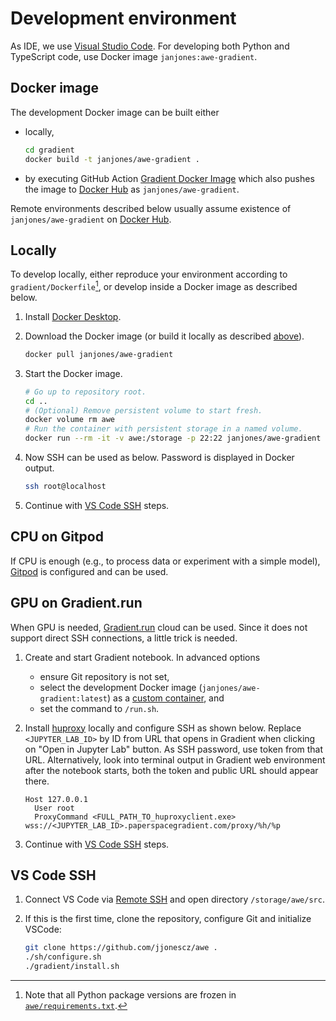 # Development environment

As IDE, we use [Visual Studio Code](https://code.visualstudio.com/).
For developing both Python and TypeScript code,
use Docker image `janjones:awe-gradient`.

## Docker image

The development Docker image can be built either

- locally,

  ```bash
  cd gradient
  docker build -t janjones/awe-gradient .
  ```

- by executing GitHub Action
  [Gradient Docker Image](../../.github/workflows/gradient-docker-image.yml)
  which also pushes the image to [Docker Hub](https://hub.docker.com/)
  as `janjones/awe-gradient`.

Remote environments described below usually assume
existence of `janjones/awe-gradient` on [Docker Hub](https://hub.docker.com/).

## Locally

To develop locally, either reproduce your environment
according to `gradient/Dockerfile`[^1],
or develop inside a Docker image as described below.

[^1]: Note that all Python package versions are frozen in
[`awe/requirements.txt`](../../awe/requirements.txt).

1. Install [Docker Desktop](https://www.docker.com/products/docker-desktop/).

2. Download the Docker image
   (or build it locally as described [above](#docker-image)).

   ```bash
   docker pull janjones/awe-gradient
   ```

3. Start the Docker image.

   ```bash
   # Go up to repository root.
   cd ..
   # (Optional) Remove persistent volume to start fresh.
   docker volume rm awe
   # Run the container with persistent storage in a named volume.
   docker run --rm -it -v awe:/storage -p 22:22 janjones/awe-gradient
   ```

4. Now SSH can be used as below. Password is displayed in Docker output.

   ```bash
   ssh root@localhost
   ```

5. Continue with [VS Code SSH](#vs-code-ssh) steps.

## CPU on Gitpod

If CPU is enough (e.g., to process data or experiment with a simple model),
[Gitpod](https://www.gitpod.io/) is configured and can be used.

## GPU on Gradient.run

When GPU is needed, [Gradient.run](https://gradient.run/) cloud can be used.
Since it does not support direct SSH connections, a little trick is needed.

1. Create and start Gradient notebook.
   In advanced options
   - ensure Git repository is not set,
   - select the development Docker image (`janjones/awe-gradient:latest`)
     as a [custom container](https://docs.paperspace.com/gradient/explore-train-deploy/notebooks/create-a-notebook/notebook-containers),
     and
   - set the command to `/run.sh`.

2. Install [huproxy](https://github.com/google/huproxy) locally
   and configure SSH as shown below.
   Replace `<JUPYTER_LAB_ID>` by ID from URL that opens in Gradient
   when clicking on "Open in Jupyter Lab" button.
   As SSH password, use token from that URL.
   Alternatively, look into terminal output in Gradient web environment
   after the notebook starts, both the token and public URL should appear there.

   ```ssh_config
   Host 127.0.0.1
     User root
     ProxyCommand <FULL_PATH_TO_huproxyclient.exe> wss://<JUPYTER_LAB_ID>.paperspacegradient.com/proxy/%h/%p
   ```

3. Continue with [VS Code SSH](#vs-code-ssh) steps.

## VS Code SSH

1. Connect VS Code via
   [Remote SSH](https://code.visualstudio.com/docs/remote/ssh)
   and open directory `/storage/awe/src`.

2. If this is the first time,
   clone the repository, configure Git and initialize VSCode:

   ```sh
   git clone https://github.com/jjonescz/awe .
   ./sh/configure.sh
   ./gradient/install.sh
   ```
